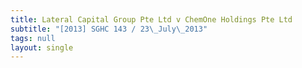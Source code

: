 ```yaml
---
title: Lateral Capital Group Pte Ltd v ChemOne Holdings Pte Ltd
subtitle: "[2013] SGHC 143 / 23\_July\_2013"
tags: null
layout: single
---
```


